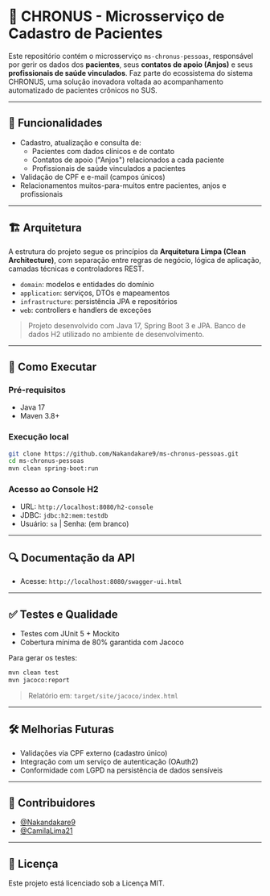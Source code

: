 # 👥 CHRONUS - Microsserviço de Cadastro de Pacientes

Este repositório contém o microsserviço `ms-chronus-pessoas`, responsável por gerir os dados dos **pacientes**, seus **contatos de apoio (Anjos)** e seus **profissionais de saúde vinculados**. Faz parte do ecossistema do sistema CHRONUS, uma solução inovadora voltada ao acompanhamento automatizado de pacientes crônicos no SUS.

---

## 📌 Funcionalidades

- Cadastro, atualização e consulta de:
  - Pacientes com dados clínicos e de contato
  - Contatos de apoio ("Anjos") relacionados a cada paciente
  - Profissionais de saúde vinculados a pacientes
- Validação de CPF e e-mail (campos únicos)
- Relacionamentos muitos-para-muitos entre pacientes, anjos e profissionais

---

## 🏗️ Arquitetura

A estrutura do projeto segue os princípios da **Arquitetura Limpa (Clean Architecture)**, com separação entre regras de negócio, lógica de aplicação, camadas técnicas e controladores REST.

- `domain`: modelos e entidades do domínio
- `application`: serviços, DTOs e mapeamentos
- `infrastructure`: persistência JPA e repositórios
- `web`: controllers e handlers de exceções

> Projeto desenvolvido com Java 17, Spring Boot 3 e JPA. Banco de dados H2 utilizado no ambiente de desenvolvimento.

---

## 🚀 Como Executar

### Pré-requisitos

- Java 17
- Maven 3.8+

### Execução local

```bash
git clone https://github.com/Nakandakare9/ms-chronus-pessoas.git
cd ms-chronus-pessoas
mvn clean spring-boot:run
```

### Acesso ao Console H2

- URL: `http://localhost:8080/h2-console`
- JDBC: `jdbc:h2:mem:testdb`
- Usuário: `sa` | Senha: (em branco)

---

## 🔍 Documentação da API

- Acesse: `http://localhost:8080/swagger-ui.html`

---

## ✅ Testes e Qualidade

- Testes com JUnit 5 + Mockito
- Cobertura mínima de 80% garantida com Jacoco

Para gerar os testes:

```bash
mvn clean test
mvn jacoco:report
```

> Relatório em: `target/site/jacoco/index.html`

---

## 🛠️ Melhorias Futuras

- Validações via CPF externo (cadastro único)
- Integração com um serviço de autenticação (OAuth2)
- Conformidade com LGPD na persistência de dados sensíveis

---

## 🤝 Contribuidores

- [@Nakandakare9](https://github.com/Nakandakare9)
- [@CamilaLima21](https://github.com/CamilaLima21)

---

## 📄 Licença

Este projeto está licenciado sob a Licença MIT.
